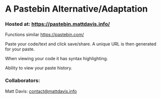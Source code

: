 # A Pastebin Alternative/Adaptation

### Hosted at: https://pastebin.mattdavis.info/

Functions similar https://pastebin.com/

Paste your code/text and click save/share. A unique URL is then generated for your paste.

When viewing your code it has syntax highlighting.

Ability to view your paste history.

### Collaborators:
Matt Davis: contact@mattdavis.info